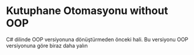 # Kutuphane Otomasyonu without OOP
 C# dilinde OOP versiyonuna dönüştürmeden önceki hali. Bu versiyonu OOP versiyonuna göre biraz daha yalın
